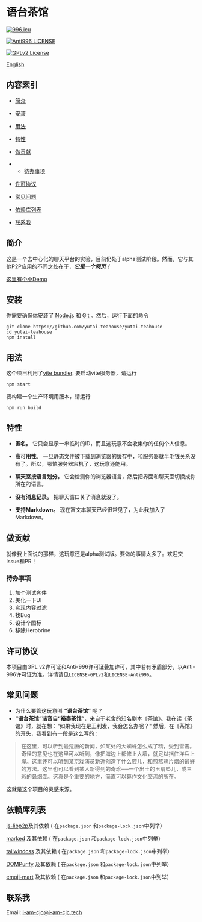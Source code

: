 
# 语台茶馆
[![996.icu](https://img.shields.io/badge/link-996.icu-red.svg)](https://996.icu)

[![Anti996 LICENSE](https://img.shields.io/badge/license-Anti%20996-blue.svg)](https://github.com/996icu/996.ICU/blob/master/LICENSE)

[![GPLv2 License](https://img.shields.io/badge/License-GPL%20v2-blue.svg)](https://www.gnu.org/licenses/gpl-2.0.html)

[English](README.md)

## 内容索引

- [简介](#简介)

- [安装](#安装)

- [用法](#用法)

- [特性](#特性)

- [做贡献](#做贡献)

- - [待办事项](#待办事项)

- [许可协议](#许可协议)

- [常见问题](#常见问题)

- [依赖库列表](#依赖库列表)

- [联系我](#联系我)

## 简介

这是一个去中心化的聊天平台的实验，目前仍处于alpha测试阶段。然而，它与其他P2P应用的不同之处在于，***它是一个网页！***

[这里有个小Demo](https://i-am-cjc.tech)


## 安装

你需要确保你安装了 [Node.js](https://nodejs.org/) 和 [Git ](https://git-scm.com/)。然后，运行下面的命令

```
git clone https://github.com/yutai-teahouse/yutai-teahouse
cd yutai-teahouse
npm install
```
## 用法

这个项目利用了[vite bundler](https://vitejs.dev/). 要启动vite服务器，请运行

```
npm start
```

要构建一个生产环境用版本，请运行

```
npm run build
```

## 特性

- **匿名。** 它只会显示一串临时的ID，而且这玩意不会收集你的任何个人信息。

- **高可用性。** 一旦静态文件被下载到浏览器的缓存中，和服务器就半毛钱关系没有了。所以，哪怕服务器宕机了，这玩意还能用。

- **聊天室按语言划分。** 它会检测你的浏览器语言，然后把界面和聊天室切换成你所在的语言。

- **没有消息记录。** 把聊天窗口关了消息就没了。

- **支持Markdown。** 现在富文本聊天已经很常见了，为此我加入了Markdown。

## 做贡献

就像我上面说的那样，这玩意还是alpha测试版。要做的事情太多了。欢迎交Issue和PR！

### 待办事项
1) 加个测试套件
2) 美化一下UI
3) 实现内容过滤
4) 找Bug
5) 设计个图标
6) 移除Herobrine

## 许可协议

本项目由GPL v2许可证和Anti-996许可证叠加许可，其中若有矛盾部分，以Anti-996许可证为准。详情请见`LICENSE-GPLv2`和`LICENSE-Anti996`。

## 常见问题
- 为什么要管这玩意叫 **“语台茶馆”** 呢？
- **“语台茶馆”**谐音自**“裕泰茶馆”**，来自于老舍的知名剧本《茶馆》。我在读《茶馆》时，就在想："如果我现在是王利发，我会怎么办呢？" 然后，在《茶馆》的开头，我看到有一段是这么写的： 

>在这里，可以听到最荒唐的新闻，如某处的大蜘蛛怎么成了精，受到雷击。奇怪的意见也在这里可以听到，像把海边上都修上大墙，就足以挡住洋兵上岸。这里还可以听到某京戏演员新近创造了什么腔儿，和煎熬鸦片烟的最好的方法。这里也可以看到某人新得到的奇珍──一个出土的玉扇坠儿，或三彩的鼻烟壶。这真是个重要的地方，简直可以算作文化交流的所在。

这就是这个项目的灵感来源。

## 依赖库列表

[js-libp2p](https://github.com/libp2p/js-libp2p/)及其依赖 ( 在`package.json` 和`package-lock.json`中列举）

[marked](https://github.com/markedjs/marked) 及其依赖 ( 在`package.json` 和`package-lock.json`中列举）

[tailwindcss](https://github.com/tailwindlabs/tailwindcss) 及其依赖 ( 在`package.json` 和`package-lock.json`中列举）

[DOMPurify](https://github.com/cure53/DOMPurify) 及其依赖 ( 在`package.json` 和`package-lock.json`中列举）

[emoji-mart](https://github.com/missive/emoji-mart/) 及其依赖 ( 在`package.json` 和`package-lock.json`中列举）

## 联系我

Email: i-am-cjc@i-am-cjc.tech
